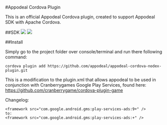 #Appodeal Cordova Plugin

This is an official Appodeal Cordova plugin, created to support Appodeal SDK with Apache Cordova.

##SDK
[![](https://img.shields.io/badge/docs-android-green.svg)](http://www.appodeal.com/sdk/documentation?framework=9&full=1&platform=1)
[![](https://img.shields.io/badge/docs-ios-green.svg)](http://www.appodeal.com/sdk/documentation?framework=9&full=1&platform=2)

##Install

Simply go to the project folder over console/terminal and run there following command:

    cordova plugin add https://github.com/appodeal/appodeal-cordova-nodex-plugin.git  
     
This is a modification to the plugin.xml that allows appodeal to be used in conjunction 
with Cranberrygames Google Play Services, found here:
https://github.com/cranberrygame/cordova-plugin-game
      
Changelog:     
      
    <framework src="com.google.android.gms:play-services-ads:9+" />
    to:
    <framework src="com.google.android.gms:play-services-ads:+" />

